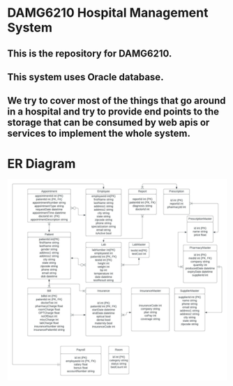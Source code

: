 # DAMG6210 Hospital Management System

## This is the repository for DAMG6210. 
## This system uses Oracle database. 
## We try to cover most of the things that go around in a hospital and try to provide end points to the storage that can be consumed by web apis or services to implement the whole system. 
# ER Diagram 
![alt text](https://github.com/aakashshukla27/DAMG6210/blob/ERDiagram/ERDiagram/HospitalER.jpeg)

